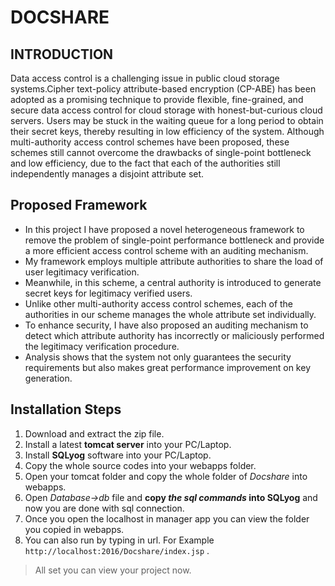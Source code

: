 # DOCSHARE

## INTRODUCTION

Data access control is a challenging issue in public cloud storage systems.Cipher text-policy attribute-based encryption (CP-ABE) has been adopted as a promising technique to provide flexible, fine-grained, and secure data access control for cloud storage with honest-but-curious cloud servers. Users may be stuck in the waiting queue for a long period to obtain their secret keys, thereby resulting in low efficiency of the system. Although multi-authority access control schemes have been proposed, these schemes still cannot overcome the drawbacks of single-point bottleneck and low efficiency, due to the fact that each of the authorities still independently manages a disjoint attribute set.

## Proposed Framework

- In this project I have proposed a novel heterogeneous framework to
remove the problem of single-point performance bottleneck and provide a more efficient
access control scheme with an auditing mechanism.
- My framework employs multiple attribute authorities to share the load of user legitimacy verification.
- Meanwhile, in this scheme, a central authority is introduced to generate secret keys for legitimacy verified users.
- Unlike other multi-authority access control schemes, each of the authorities in our scheme manages the whole attribute set individually.
- To enhance security, I have also proposed an auditing mechanism to detect which attribute authority has incorrectly or maliciously performed the legitimacy verification procedure.
- Analysis shows that the system not only guarantees the security requirements but also makes great performance improvement on key generation.

## Installation Steps

1. Download and extract the zip file.
2. Install a latest **tomcat server** into your PC/Laptop.
3. Install **SQLyog** software into your PC/Laptop.
4. Copy the whole source codes into your webapps folder.
5. Open your tomcat folder and copy the whole folder of *Docshare* into webapps.
6. Open _Database->db_ file and **copy _the sql commands_ into SQLyog** and now you are done with sql connection.
7. Once you open the localhost in manager app you can view the folder you copied in webapps.
8. You can also run by typing in url. For Example `http://localhost:2016/Docshare/index.jsp` .
> All set you can view your project now.
